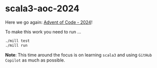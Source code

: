 # scala3-aoc-2024

Here we go again: [Advent of Code - 2024][aoc2024]!

To make this work you need to run ...

```bash
./mill test
./mill run
```

**Note**: This time around the focus is on learning `scala3`
and using `GitHub Copilot` as much as possible.

[aoc2024]: https://adventofcode.com/2024


